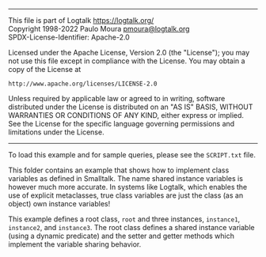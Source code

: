________________________________________________________________________

This file is part of Logtalk <https://logtalk.org/>  
Copyright 1998-2022 Paulo Moura <pmoura@logtalk.org>  
SPDX-License-Identifier: Apache-2.0

Licensed under the Apache License, Version 2.0 (the "License");
you may not use this file except in compliance with the License.
You may obtain a copy of the License at

    http://www.apache.org/licenses/LICENSE-2.0

Unless required by applicable law or agreed to in writing, software
distributed under the License is distributed on an "AS IS" BASIS,
WITHOUT WARRANTIES OR CONDITIONS OF ANY KIND, either express or implied.
See the License for the specific language governing permissions and
limitations under the License.
________________________________________________________________________


To load this example and for sample queries, please see the `SCRIPT.txt` file.

This folder contains an example that shows how to implement class variables 
as defined in Smalltalk. The name shared instance variables is however much
more accurate. In systems like Logtalk, which enables the use of explicit 
metaclasses, true class variables are just the class (as an object) own 
instance variables!

This example defines a root class, `root` and three instances, `instance1`, 
`instance2`, and `instance3`. The root class defines a shared instance variable 
(using a dynamic predicate) and the setter and getter methods which implement 
the variable sharing behavior.
